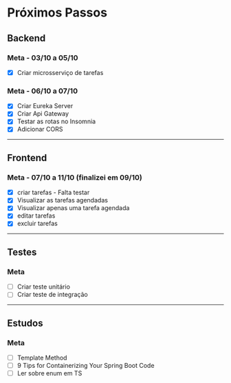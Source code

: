 # Próximos Passos

## Backend
### Meta - 03/10 a 05/10
- [x] Criar microsserviço de tarefas

### Meta - 06/10 a 07/10
- [x] Criar Eureka Server
- [x] Criar Api Gateway
- [x] Testar as rotas no Insomnia
- [x] Adicionar CORS

---

## Frontend
### Meta - 07/10 a 11/10 (finalizei em 09/10)
- [x] criar tarefas - Falta testar
- [x] Visualizar as tarefas agendadas
- [x] Visualizar apenas uma tarefa agendada
- [x] editar tarefas
- [x] excluir tarefas

---

## Testes
### Meta
- [ ] Criar teste unitário
- [ ] Criar teste de integração

---

## Estudos
### Meta
- [ ] Template Method
- [ ] 9 Tips for Containerizing Your Spring Boot Code
- [ ] Ler sobre enum em TS